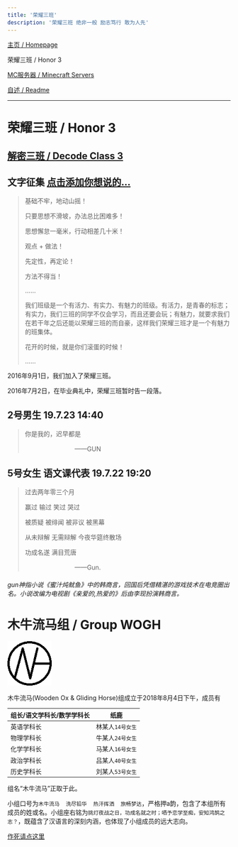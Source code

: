 ```yaml
---
title: '荣耀三班'
description: '荣耀三班 绝非一般 励志笃行 敢为人先'
---
```


[主页 / Homepage](http://zhilu.fun)

荣耀三班 / Honor 3

[MC服务器 / Minecraft Servers](http://zhilu.fun/mc)

[自述 / Readme](http://zhilu.fun/readme)

------

# 荣耀三班 / Honor 3

## [解密三班 / Decode Class 3](http://zhilu.fun/decode3)

## 文字征集 [点击添加你想说的...](http://wpa.qq.com/msgrd?v=3&uin=2399052066&site=qq&menu=yes)

> 基础不牢，地动山摇！
>
> 只要思想不滑坡，办法总比困难多！
>
> 思想懈怠一毫米，行动相差几十米！
>
> 观点 + 做法！
>
> 先定性，再定论！
>
> 方法不得当！
>
> ……
>
> 我们班级是一个有活力、有实力、有魅力的班级。有活力，是青春的标志；有实力，我们三班的同学不仅会学习，而且还要会玩；有魅力，就要求我们在若干年之后还能以荣耀三班的而自豪，这样我们荣耀三班才是一个有魅力的班集体。
>
> 花开的时候，就是你们滚蛋的时候！
>
> ……

2016年9月1日，我们加入了荣耀三班。

2016年7月2日，在毕业典礼中，荣耀三班暂时告一段落。



## 2号男生 19.7.23 14:40

> 你是我的，迟早都是
>
> 　　　　　　　　——GUN



## 5号女生 语文课代表 19.7.22 19:20

> 过去两年零三个月
>
> 赢过 输过 笑过 哭过
>
> 被质疑 被绯闻 被非议 被黑幕
>
> 从未辩解 无需辩解 今夜华筵终散场
>
> 功成名遂 满目荒唐
>
> 　　　　　　　　——Gun.

###### gun神指小说《蜜汁炖鱿鱼》中的韩商言，回国后凭借精湛的游戏技术在电竞圈出名。小说改编为电视剧《亲爱的,热爱的》后由李现扮演韩商言。



# 木牛流马组 / Group WOGH

![](img/wogh.png)

木牛流马(Wooden Ox & Gliding Horse)组成立于2018年8月4日下午，成员有

| 组长/语文学科长/数学学科长 | 纸鹿             |
| -------------------------- | ---------------- |
| 英语学科长                 | 林某人`14号女生` |
| 物理学科长                 | 牛某人`24号女生` |
| 化学学科长                 | 马某人`16号女生` |
| 政治学科长                 | 吕某人`40号女生` |
| 历史学科长                 | 刘某人`53号女生` |

组名“木牛流马”正取于此。

小组口号为`木牛流马  洗尽铅华  热汗挥洒  旅畅梦达`，严格押a韵，包含了本组所有成员的姓或名。小组座右铭为`挑灯夜战之日，功成名就之时；哂予恋学至痴，安知鸿鹄之志？`，既蕴含了汉语言的深刻内涵，也体现了小组成员的远大志向。

[作死请点这里](http://zhilu.fun/timer.html)